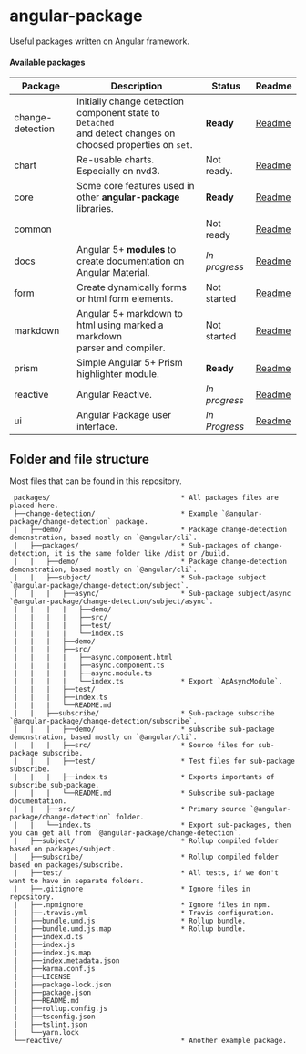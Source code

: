 # angular-package

Useful packages written on Angular framework.

#### Available packages

| Package          | Description                                    | Status      | Readme         |
|------------------|------------------------------------------------|-------------|--------------|
| change-detection | Initially change detection component state to `Detached`<br/> and detect changes on choosed properties on `set`. | **Ready**  |   [Readme][0] |
| chart            | Re-usable charts. Especially on nvd3.          | Not ready.              |   [Readme][1]  |
| core             | Some core features used in other **angular-package** libraries. | **Ready**     |   [Readme][2]  |
| common           |                                                | Not ready    |   [Readme][3]  |
| docs             | Angular 5+ **modules** to create documentation on Angular Material. | *In progress* |   [Readme][4] |
| form             | Create dynamically forms or html form elements.| Not started   |   [Readme][5]  |
| markdown         | Angular 5+ markdown to html using marked a markdown <br/>parser and compiler.  | Not started   |   [Readme][6]  |
| prism            | Simple Angular 5+ Prism highlighter module.    | **Ready**     |   [Readme][7] |
| reactive         | Angular Reactive. | *In progress*   |   [Readme][8] |
| ui               | Angular Package user interface. | *In Progress*  |   [Readme][9] |


 [0]: https://github.com/angular-package/angular-package/tree/master/packages/change-detection#readme
 [1]: https://
 [2]: https://github.com/angular-package/angular-package/tree/master/packages/core#readme
 [3]: https://
 [4]: https://github.com/angular-package/angular-package/tree/master/packages/docs#readme
 [5]: https://
 [6]: https://
 [7]: https://github.com/angular-package/angular-package/tree/master/packages/prism#readme
 [8]: https://github.com/angular-package/angular-package/tree/master/packages/reactive#readme
 [9]: https://


## Folder and file structure

Most files that can be found in this repository.

```
 packages/                                * All packages files are placed here.
 ├──change-detection/                     * Example `@angular-package/change-detection` package.
 |   ├──demo/                             * Package change-detection demonstration, based mostly on `@angular/cli`.
 |   ├──packages/                         * Sub-packages of change-detection, it is the same folder like /dist or /build.
 |   |   ├──demo/                         * Package change-detection demonstration, based mostly on `@angular/cli`.
 |   |   ├──subject/                      * Sub-package subject `@angular-package/change-detection/subject`.
 |   |   |   ├──async/                    * Sub-package subject/async `@angular-package/change-detection/subject/async`.
 |   |   |   |   ├──demo/
 |   |   |   |   ├──src/
 |   |   |   |   ├──test/
 |   |   |   |   └──index.ts
 |   |   |   ├──demo/
 |   |   |   ├──src/
 |   |   |   |   ├──async.component.html
 |   |   |   |   ├──async.component.ts
 |   |   |   |   ├──async.module.ts
 |   |   |   |   └──index.ts              * Export `ApAsyncModule`.
 |   |   |   ├──test/
 |   |   |   ├──index.ts
 |   |   |   └──README.md
 |   |   ├──subscribe/                    * Sub-package subscribe `@angular-package/change-detection/subscribe`.
 |   |   |   ├──demo/                     * subscribe sub-package demonstration, based mostly on `@angular/cli`.
 |   |   |   ├──src/                      * Source files for sub-package subscribe.
 |   |   |   ├──test/                     * Test files for sub-package subscribe.
 |   |   |   ├──index.ts                  * Exports importants of subscribe sub-package.
 |   |   |   └──README.md                 * Subscribe sub-package documentation.
 |   |   ├──src/                          * Primary source `@angular-package/change-detection` folder.
 |   |   └──index.ts                      * Export sub-packages, then you can get all from `@angular-package/change-detection`.
 |   ├──subject/                          * Rollup compiled folder based on packages/subject.
 |   ├──subscribe/                        * Rollup compiled folder based on packages/subscribe.
 |   ├──test/                             * All tests, if we don't want to have in separate folders.
 |   ├──.gitignore                        * Ignore files in repository.
 |   ├──.npmignore                        * Ignore files in npm.
 |   ├──.travis.yml                       * Travis configuration.
 |   ├──bundle.umd.js                     * Rollup bundle.
 |   ├──bundle.umd.js.map                 * Rollup bundle.
 |   ├──index.d.ts
 |   ├──index.js
 |   ├──index.js.map
 |   ├──index.metadata.json
 |   ├──karma.conf.js
 |   ├──LICENSE
 |   ├──package-lock.json
 |   ├──package.json
 |   ├──README.md
 |   ├──rollup.config.js
 |   ├──tsconfig.json
 |   ├──tslint.json
 |   └──yarn.lock
 └──reactive/                             * Another example package.
```